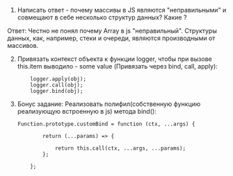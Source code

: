 1. Написать ответ - почему массивы в JS являются "неправильными" и совмещают в себе несколько структур данных? Какие ?

Ответ: Честно не понял почему Array в js "неправильный". Структуры данных, как, например, стеки и очереди, являются производными от массивов.

2.  Привязать контекст объекта к функции logger, чтобы при вызове this.item выводило - some value (Привязать через bind, call, apply):

    ```
        logger.apply(obj);
        logger.call(obj);
        logger.bind(obj);

    ```

3.  Бонус задание: Реализовать полифил(собственную функцию реализующую встроенную в js) метода bind():

    ```
    Function.prototype.customBind = function (ctx, ...args) {

            return (...params) => {

                return this.call(ctx, ...args, ...params);
            };

        };

    ```
